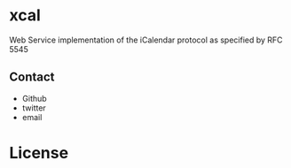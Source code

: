 xcal
====

Web Service implementation of the iCalendar protocol as specified by RFC 5545










Contact
-------
* Github
* twitter
* email


License
=======
